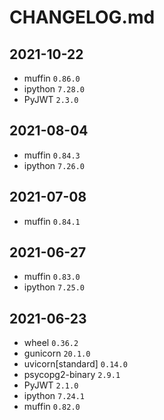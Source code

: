 # CHANGELOG.md

## 2021-10-22

* muffin ``0.86.0``
* ipython ``7.28.0``
* PyJWT ``2.3.0``

## 2021-08-04

* muffin ``0.84.3``
* ipython ``7.26.0``

## 2021-07-08

* muffin ``0.84.1``

## 2021-06-27

* muffin ``0.83.0``
* ipython ``7.25.0``

## 2021-06-23

* wheel ``0.36.2``
* gunicorn ``20.1.0``
* uvicorn[standard] ``0.14.0``
* psycopg2-binary ``2.9.1``
* PyJWT ``2.1.0``
* ipython ``7.24.1``
* muffin ``0.82.0``
